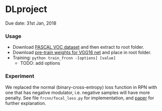 # DLproject

Due date: 31st Jan, 2018

### Usage
* Download [PASCAL VOC dataset](http://host.robots.ox.ac.uk/pascal/VOC/voc2012/VOCtrainval_11-May-2012.tar) and then extract to root folder.
* Download [pre-train weights for VGG16 net](https://github.com/fchollet/deep-learning-models/releases/download/v0.1/vgg16_weights_tf_dim_ordering_tf_kernels.h5) and place in root folder.
* Training: `python train_frcnn -[options] [value]`
    * TODO: add options

### Experiment
We replaced the normal (binary-cross-entropy) loss function in RPN with one that has negative modulator, i.e. negative samples will have more penalty. See file `frcnn/focal_loss.py` for implementation, and [paper](https://arxiv.org/pdf/1708.02002.pdf) for further explanation.
